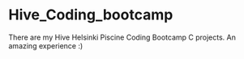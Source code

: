 # Hive_Coding_bootcamp

There are my Hive Helsinki Piscine Coding Bootcamp C projects. An amazing experience :)
